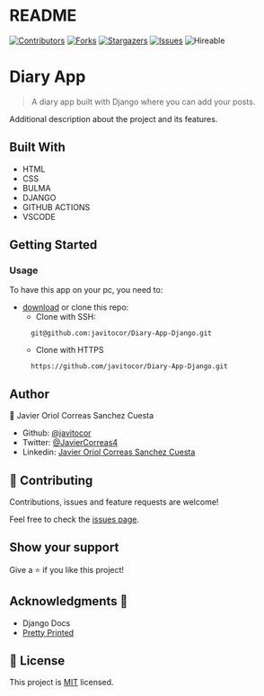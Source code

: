 # README
<!--
This README would normally document whatever steps are necessary to get the
application up and running.

Things you may want to c<!--
*** Thanks for checking out this README Template. If you have a suggestion that would
*** make this better, please fork the repo and create a pull request or simply open
*** an issue with the tag "enhancement".
*** Thanks again! Now go create something AMAZING! :D
-->

<!-- PROJECT SHIELDS -->
<!--
*** I'm using markdown "reference style" links for readability.
*** Reference links are enclosed in brackets [ ] instead of parentheses ( ).
*** See the bottom of this document for the declaration of the reference variables
*** for contributors-url, forks-url, etc. This is an optional, concise syntax you may use.
*** https://www.markdownguide.org/basic-syntax/#reference-style-links
-->
[![Contributors][contributors-shield]][contributors-url] 
[![Forks][forks-shield]][forks-url] 
[![Stargazers][stars-shield]][stars-url] 
[![Issues][issues-shield]][issues-url] 
![Hireable](https://cdn.rawgit.com/hiendv/hireable/master/styles/default/yes.svg) 

# Diary App

>  A diary app built with Django where you can add your posts.

Additional description about the project and its features.


## Built With

- HTML 
- CSS
- BULMA
- DJANGO
- GITHUB ACTIONS
- VSCODE

## Getting Started
### Usage
To have this app on your pc, you need to:
* [download](https://github.com/javitocor/Diary-App-Django/archive/main.zip) or clone this repo:
  - Clone with SSH:
  ```
    git@github.com:javitocor/Diary-App-Django.git
  ```
  - Clone with HTTPS
  ```
    https://github.com/javitocor/Diary-App-Django.git
  ```

## Author

👤 Javier Oriol Correas Sanchez Cuesta 
- Github: [@javitocor](https://github.com/javitocor) 
- Twitter: [@JavierCorreas4](https://twitter.com/JavierCorreas4) 
- Linkedin: [Javier Oriol Correas Sanchez Cuesta](https://www.linkedin.com/in/javier-correas-sanchez-cuesta-15289482/) 

## 🤝 Contributing

Contributions, issues and feature requests are welcome!

Feel free to check the [issues page](https://github.com/javitocor/Diary-App-Django/issues).

## Show your support

Give a ⭐️ if you like this project!

## Acknowledgments 🚀

- Django Docs
- [Pretty Printed](https://prettyprinted.com)

## 📝 License

This project is [MIT](lic.url) licensed.

<!-- MARKDOWN LINKS & IMAGES -->
<!-- https://www.markdownguide.org/basic-syntax/#reference-style-links -->
[contributors-shield]: https://img.shields.io/github/contributors/javitocor/Diary-App-Django.svg?style=flat-square
[contributors-url]: https://github.com/javitocor/Diary-App-Django/graphs/contributors
[forks-shield]: https://img.shields.io/github/forks/javitocor/Diary-App-Django.svg?style=flat-square
[forks-url]: https://github.com/javitocor/Diary-App-Django/network/members
[stars-shield]: https://img.shields.io/github/stars/javitocor/Diary-App-Django.svg?style=flat-square
[stars-url]: https://github.com/javitocor/Diary-App-Django/stargazers
[issues-shield]: https://img.shields.io/github/issues/javitocor/Diary-App-Django.svg?style=flat-square
[issues-url]: https://github.com/javitocor/Diary-App-Django/issuesover:
